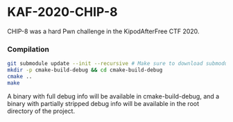 # KAF-2020-CHIP-8

CHIP-8 was a hard Pwn challenge in the KipodAfterFree CTF 2020.

### Compilation

```sh
git submodule update --init --recursive # Make sure to download submodules!
mkdir -p cmake-build-debug && cd cmake-build-debug
cmake ..
make
```

A binary with full debug info will be available in cmake-build-debug, and a binary with partially stripped debug info will be available in the root directory of the project.

